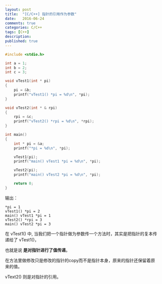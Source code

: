 ```yaml
---
layout: post
title:  "[C/C++] 指针的引用作为参数"
date:   2016-06-24
comments: true
categories: C/C++
tags: [C++]
description:
published: true
---
```


```cpp
#include <stdio.h>

int a = 1;
int b = 2;
int c = 3;

void vTest1(int * pi)
{
    pi = &b;
    printf("vTest1() *pi = %d\n", *pi);
}

void vTest2(int * & rpi)
{
    rpi = &c;
    printf("vTest2() *rpi = %d\n", *rpi);
}

int main()
{
    int * pi = &a;
    printf("*pi = %d\n", *pi);

    vTest1(pi);
    printf("main() vTest1 *pi = %d\n", *pi);

    vTest2(pi);
    printf("main() vTest2 *pi = %d\n", *pi);

    return 0;
}
```

输出：

```
*pi = 1
vTest1() *pi = 2
main() vTest1 *pi = 1
vTest2() *rpi = 3
main() vTest2 *pi = 3
```

在 vTest1() 中, 当我们把一个指针做为参数传一个方法时，其实是把指针的复本传递给了 vTest1()，

也就是说 **是对指针进行了值传递**。

在方法里做修改只是修改的指针的copy而不是指针本身，原来的指针还保留着原来的值。

vText2() 则是对指针的引用。
